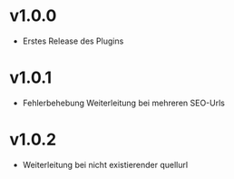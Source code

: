 # v1.0.0
- Erstes Release des Plugins
# v1.0.1
- Fehlerbehebung Weiterleitung bei mehreren SEO-Urls
# v1.0.2
- Weiterleitung bei nicht existierender quellurl
